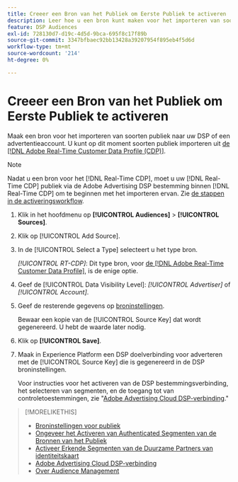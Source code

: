 ```yaml
---
title: Creeer een Bron van het Publiek om Eerste Publiek te activeren
description: Leer hoe u een bron kunt maken voor het importeren van soorten publiek naar uw account of een adverteerderaccount.
feature: DSP Audiences
exl-id: 728130d7-d19c-4d5d-9bca-695f8c17f89b
source-git-commit: 3347bfbaec92bb13428a39207954f895eb4f5d6d
workflow-type: tm+mt
source-wordcount: '214'
ht-degree: 0%

---
```


# Creeer een Bron van het Publiek om Eerste Publiek te activeren

<!-- Will this remain for admin users/Adobe Account Team users only? -->

Maak een bron voor het importeren van soorten publiek naar uw DSP of een advertentieaccount. U kunt op dit moment soorten publiek importeren uit [de [!DNL Adobe Real-Time Customer Data Profile (CDP)]](https://experienceleague.adobe.com/docs/experience-platform/rtcdp/overview.html).

>[!NOTE]
>
>Nadat u een bron voor het [!DNL Real-Time CDP], moet u uw [!DNL Real-Time CDP] publiek via de Adobe Advertising DSP bestemming binnen [!DNL Real-Time CDP] om te beginnen met het importeren ervan. Zie [de stappen in de activeringsworkflow](source-about.md#workflow-sources).

1. Klik in het hoofdmenu op **[!UICONTROL Audiences]** > **[!UICONTROL Sources]**.

1. Klik op [!UICONTROL Add Source].

1. In de [!UICONTROL Select a Type] selecteert u het type bron.

   *[!UICONTROL RT-CDP]*: Dit type bron, voor [de [!DNL Adobe Real-Time Customer Data Profile]](source-about.md), is de enige optie.

1. Geef de [!UICONTROL Data Visibility Level]: *[!UICONTROL Advertiser]* of *[!UICONTROL Account]*.

1. Geef de resterende gegevens op [broninstellingen](source-settings.md).

   Bewaar een kopie van de [!UICONTROL Source Key] dat wordt gegenereerd. U hebt de waarde later nodig.

1. Klik op **[!UICONTROL Save]**.

1. Maak in Experience Platform een DSP doelverbinding voor adverteren met de [!UICONTROL Source Key] die is gegenereerd in de DSP broninstellingen.

   Voor instructies voor het activeren van de DSP bestemmingsverbinding, het selecteren van segmenten, en de toegang tot van controletoestemmingen, zie &quot;[Adobe Advertising Cloud DSP-verbinding](https://experienceleague.adobe.com/docs/experience-platform/destinations/catalog/advertising/adobe-advertising-cloud-connection.html).&quot;

>[!MORELIKETHIS]
>
>* [Broninstellingen voor publiek](source-settings.md)
>* [Ongeveer het Activeren van Authenticated Segmenten van de Bronnen van het Publiek](source-about.md)
>* [Activeer Erkende Segmenten van de Duurzame Partners van identiteitskaart](source-durable-id.md)<!-- title?-->
>* [Adobe Advertising Cloud DSP-verbinding](https://experienceleague.adobe.com/docs/experience-platform/destinations/catalog/advertising/adobe-advertising-cloud-connection.html)
>* [Over Audience Management](/help/dsp/audiences/audience-about.md)


